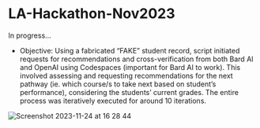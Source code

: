 # LA-Hackathon-Nov2023

In progress... 

  * Objective: Using a fabricated “FAKE” student record, script initiated requests for recommendations and cross-verification from both Bard AI and OpenAI using Codespaces (important for Bard AI to work). This involved assessing and requesting recommendations for the next pathway (ie. which course/s to take next based on student’s performance), considering the students’ current grades. The entire process was iteratively executed for around 10 iterations.

![Screenshot 2023-11-24 at 16 28 44](https://github.com/ubc-tuehoang/LA-Hackathon-Nov2023/assets/86985864/b46b0732-3414-4119-8dd7-6ec17955a6d4)
